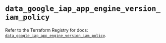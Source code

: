 # `data_google_iap_app_engine_version_iam_policy`

Refer to the Terraform Registry for docs: [`data_google_iap_app_engine_version_iam_policy`](https://registry.terraform.io/providers/hashicorp/google/5.29.1/docs/data-sources/iap_app_engine_version_iam_policy).
